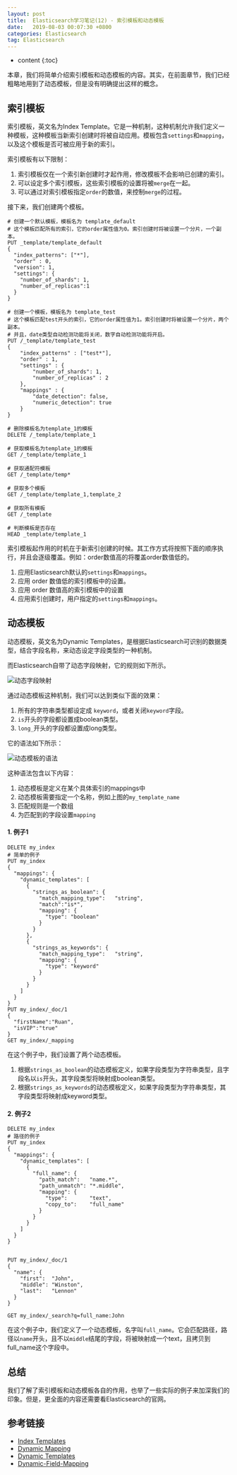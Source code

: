 ```yaml
---
layout: post
title:  Elasticsearch学习笔记(12) - 索引模板和动态模板
date:   2019-08-03 00:07:30 +0800
categories: Elasticsearch
tag: Elasticsearch
---
```


* content
{:toc}

本章，我们将简单介绍索引模板和动态模板的内容。其实，在前面章节，我们已经粗略地用到了动态模板，但是没有明确提出这样的概念。

## 索引模板

索引模板，英文名为Index Template。它是一种机制，这种机制允许我们定义一种模板，这种模板当新索引创建时将被自动应用。模板包含`settings`和`mapping`，以及这个模板是否可被应用于新的索引。

索引模板有以下限制：

1. 索引模板仅在一个索引新创建时才起作用，修改模板不会影响已创建的索引。
2. 可以设定多个索引模板，这些索引模板的设置将被`merge`在一起。
3. 可以通过对索引模板指定`order`的数值，来控制`merge`的过程。

接下来，我们创建两个模板。

```
# 创建一个默认模板，模板名为 template_default
# 这个模板匹配所有的索引，它的order属性值为0。索引创建时将被设置一个分片，一个副本。
PUT _template/template_default
{
  "index_patterns": ["*"],
  "order" : 0,
  "version": 1,
  "settings": {
    "number_of_shards": 1,
    "number_of_replicas":1
  }
}

# 创建一个模板，模板名为 template_test
# 这个模板匹配test开头的索引，它的order属性值为1。索引创建时将被设置一个分片，两个副本。
# 并且，date类型自动检测功能将关闭，数字自动检测功能将开启。
PUT /_template/template_test
{
    "index_patterns" : ["test*"],
    "order" : 1,
    "settings" : {
    	"number_of_shards": 1,
        "number_of_replicas" : 2
    },
    "mappings" : {
    	"date_detection": false,
    	"numeric_detection": true
    }
}

# 删除模板名为template_1的模板
DELETE /_template/template_1

# 获取模板名为template_1的模板
GET /_template/template_1

# 获取通配符模板
GET /_template/temp*

# 获取多个模板
GET /_template/template_1,template_2

# 获取所有模板
GET /_template

# 判断模板是否存在
HEAD _template/template_1
```

索引模板起作用的时机在于新索引创建的时候。其工作方式将按照下面的顺序执行，并且会逐级覆盖。例如：order数值高的将覆盖order数值低的。

1. 应用Elasticsearch默认的`settings`和`mappings`。
2. 应用 order 数值低的索引模板中的设置。
3. 应用 order 数值高的索引模板中的设置
4. 应用索引创建时，用户指定的`settings`和`mappings`。

## 动态模板

动态模板，英文名为Dynamic Templates，是根据Elasticsearch可识别的数据类型，结合字段名称，来动态设定字段类型的一种机制。

而Elasticsearch自带了动态字段映射，它的规则如下所示。

![动态字段映射](https://upload-images.jianshu.io/upload_images/845143-db8a085d9c31b4b7.png)


通过动态模板这种机制，我们可以达到类似下面的效果：

1. 所有的字符串类型都设定成 `keyword`，或者关闭`keyword`字段。
2. `is`开头的字段都设置成boolean类型。
3. `long_`开头的字段都设置成long类型。

它的语法如下所示：

![动态模板的语法](https://upload-images.jianshu.io/upload_images/845143-1e5d6f8a1abc77a8.png)

这种语法包含以下内容：

1. 动态模板是定义在某个具体索引的mappings中
2. 动态模板需要指定一个名称，例如上图的`my_template_name`
3. 匹配规则是一个数组
4. 为匹配到的字段设置`mapping`

#### 1. 例子1

```
DELETE my_index
# 简单的例子
PUT my_index
{
  "mappings": {
    "dynamic_templates": [
      {
        "strings_as_boolean": {
          "match_mapping_type":   "string",
          "match":"is*",
          "mapping": {
            "type": "boolean"
          }
        }
      },
      {
        "strings_as_keywords": {
          "match_mapping_type":   "string",
          "mapping": {
            "type": "keyword"
          }
        }
      }
    ]
  }
}
PUT my_index/_doc/1
{
  "firstName":"Ruan",
  "isVIP":"true"
}
GET my_index/_mapping
```

在这个例子中，我们设置了两个动态模板。

1. 根据`strings_as_boolean`的动态模板定义，如果字段类型为字符串类型，且字段名以`is`开头，其字段类型将映射成boolean类型。
2. 根据`strings_as_keywords`的动态模板定义，如果字段类型为字符串类型，其字段类型将映射成keyword类型。

#### 2. 例子2

```
DELETE my_index
# 路径的例子
PUT my_index
{
  "mappings": {
    "dynamic_templates": [
      {
        "full_name": {
          "path_match":   "name.*",
          "path_unmatch": "*.middle",
          "mapping": {
            "type":       "text",
            "copy_to":    "full_name"
          }
        }
      }
    ]
  }
}


PUT my_index/_doc/1
{
  "name": {
    "first":  "John",
    "middle": "Winston",
    "last":   "Lennon"
  }
}

GET my_index/_search?q=full_name:John
```

在这个例子中，我们定义了一个动态模板，名字叫`full_name`。它会匹配路径，路径以`name`开头，且不以`middle`结尾的字段，将被映射成一个text，且拷贝到full_name这个字段中。

## 总结

我们了解了索引模板和动态模板各自的作用，也举了一些实际的例子来加深我们的印象。但是，更全面的内容还需要看Elasticsearch的官网。

## 参考链接

+ [Index Templates](https://www.elastic.co/guide/en/elasticsearch/reference/current/indices-templates.html)
+ [Dynamic Mapping](https://www.elastic.co/guide/en/elasticsearch/reference/current/dynamic-mapping.html)
+ [Dynamic Templates](https://www.elastic.co/guide/en/elasticsearch/reference/current/dynamic-templates.html)
+ [Dynamic-Field-Mapping](https://www.elastic.co/guide/en/elasticsearch/reference/current/dynamic-field-mapping.html)
